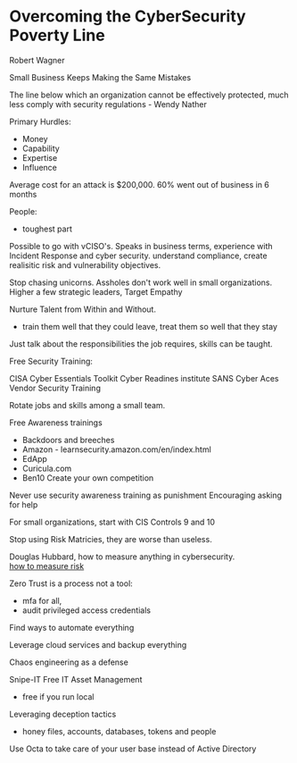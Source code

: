 # Overcoming the CyberSecurity Poverty Line 

Robert Wagner 

Small Business Keeps Making the Same Mistakes 

The line below which an organization cannot be effectively protected, much less comply with security regulations - Wendy Nather

Primary Hurdles:
- Money 
- Capability 
- Expertise 
- Influence 

Average cost for an attack is $200,000.  60% went out of business in 6 months 

People: 
- toughest part 

Possible to go with vCISO's.  Speaks in business terms, experience with Incident Response and cyber security.  understand compliance, create realisitic risk and vulnerability objectives. 

Stop chasing unicorns.  Assholes don't work well in small organizations. 
Higher a few strategic leaders, Target Empathy 

Nurture Talent from Within and Without. 
- train them well that they could leave, treat them so well that they stay 

Just talk about the responsibilities the job requires, skills can be taught.  

Free Security Training:

CISA Cyber Essentials Toolkit 
Cyber Readines institute
SANS Cyber Aces 
Vendor Security Training 

Rotate jobs and skills among a small team.

Free Awareness trainings
 - Backdoors and breeches
 - Amazon - learnsecurity.amazon.com/en/index.html 
 - EdApp
 - Curicula.com
 - Ben10 Create your own competition 
 
 Never use security awareness training as punishment 
  Encouraging asking for help 
   
  For small organizations, start with CIS Controls 9 and 10 
  
  Stop using Risk Matricies, they are worse than useless.  
  
  Douglas Hubbard, how to measure anything in cybersecurity.  
  [how to measure risk](www.howtomeasureanything.com/cybersecurity)
  
 Zero Trust is a process not a tool:
 
 - mfa for all, 
 - audit privileged access credentials 
 
 Find ways to automate everything 
 
 Leverage cloud services and backup everything 
 
 Chaos engineering as a defense 
 
 Snipe-IT Free IT Asset Management 
  - free if you run local 
 
 Leveraging deception tactics
 - honey files, accounts, databases, tokens and people 
 
 Use Octa to take care of your user base instead of Active Directory 
